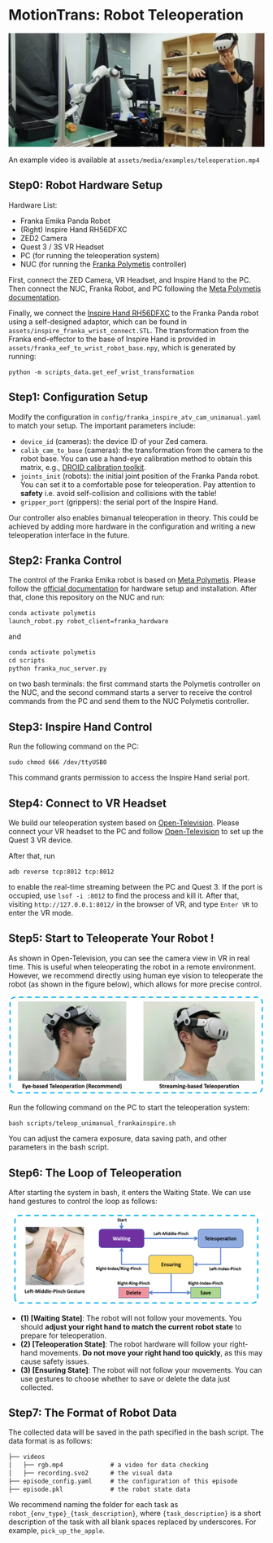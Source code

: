 # MotionTrans: Robot Teleoperation

![motiontrans concept teaser](../assets/media/teleoperation.png)

An example video is available at ``assets/media/examples/teleoperation.mp4``

## Step0: Robot Hardware Setup

Hardware List:
 - Franka Emika Panda Robot
 - (Right) Inspire Hand RH56DFXC
 - ZED2 Camera
 - Quest 3 / 3S VR Headset
 - PC (for running the teleoperation system)
 - NUC (for running the [Franka Polymetis](https://github.com/facebookresearch/fairo) controller)

First, connect the ZED Camera, VR Headset, and Inspire Hand to the PC. Then connect the NUC, Franka Robot, and PC following the [Meta Polymetis documentation](https://facebookresearch.github.io/fairo/polymetis/).


Finally, we connect the [Inspire Hand RH56DFXC](https://en.inspire-robots.com/product/rh56dfxc) to the Franka Panda robot using a self-designed adaptor, which can be found in ``assets/inspire_franka_wrist_connect.STL``. The transformation from the Franka end-effector to the base of Inspire Hand is provided in ``assets/franka_eef_to_wrist_robot_base.npy``, which is generated by running:  
```
python -m scripts_data.get_eef_wrist_transformation
```

## Step1: Configuration Setup

Modify the configuration in ``config/franka_inspire_atv_cam_unimanual.yaml`` to match your setup. The important parameters include:
- `device_id` (cameras): the device ID of your Zed camera.
- `calib_cam_to_base` (cameras): the transformation from the camera to the robot base. You can use a hand-eye calibration method to obtain this matrix, e.g., [DROID calibration toolkit](https://github.com/droid-dataset/droid).
- `joints_init` (robots): the initial joint position of the Franka Panda robot. You can set it to a comfortable pose for teleoperation. Pay attention to **safety** i.e. avoid self-collision and collisions with the table!
- `gripper_port` (grippers): the serial port of the Inspire Hand.

Our controller also enables bimanual teleoperation in theory. This could be achieved by adding more hardware in the configuration and writing a new teleoperation interface in the future.

## Step2: Franka Control


The control of the Franka Emika robot is based on [Meta Polymetis](https://github.com/facebookresearch/fairo). Please follow the [official documentation](https://facebookresearch.github.io/fairo/polymetis/) for hardware setup and installation. After that, clone this repository on the NUC and run:

```
conda activate polymetis
launch_robot.py robot_client=franka_hardware
```

and 
```
conda activate polymetis
cd scripts
python franka_nuc_server.py
```

on two bash terminals: the first command starts the Polymetis controller on the NUC, and the second command starts a server to receive the control commands from the PC and send them to the NUC Polymetis controller.


## Step3: Inspire Hand Control

Run the following command on the PC:

```
sudo chmod 666 /dev/ttyUSB0
```

This command grants permission to access the Inspire Hand serial port.


## Step4: Connect to VR Headset

We build our teleoperation system based on [Open-Television](https://github.com/OpenTeleVision/TeleVision). Please connect your VR headset to the PC and follow [Open-Television](https://github.com/OpenTeleVision/TeleVision/issues/12#issue-2401541144) to set up the Quest 3 VR device.

After that, run
```
adb reverse tcp:8012 tcp:8012
```

to enable the real-time streaming between the PC and Quest 3. If the port is occupied, use ``lsof -i :8012`` to find the process and kill it. After that, visiting `http://127.0.0.1:8012/` in the browser of VR, and type `Enter VR` to enter the VR mode.

## Step5: Start to Teleoperate Your Robot !

As shown in Open-Television, you can see the camera view in VR in real time. This is useful when teleoperating the robot in a remote environment. However, we recommend directly using human eye vision to teleoperate the robot (as shown in the figure below), which allows for more precise control.


![teleoperation headset diff](../assets/media/teleop-diff.png)

Run the following command on the PC to start the teleoperation system:

```
bash scripts/teleop_unimanual_frankainspire.sh
```
You can adjust the camera exposure, data saving path, and other parameters in the bash script.


## Step6: The Loop of Teleoperation 

After starting the system in bash, it enters the Waiting State. We can use hand gestures to control the loop as follows:

![teleoperation process](../assets/media/teleop-process.png)

- **(1) [Waiting State]**: The robot will not follow your movements. You should **adjust your right hand to match the current robot state** to prepare for teleoperation.  
- **(2) [Teleoperation State]**: The robot hardware will follow your right-hand movements. **Do not move your right hand too quickly**, as this may cause safety issues.  
- **(3) [Ensuring State]**: The robot will not follow your movements. You can use gestures to choose whether to save or delete the data just collected.  


## Step7: The Format of Robot Data

The collected data will be saved in the path specified in the bash script. The data format is as follows:

```
├── videos
│   ├── rgb.mp4             # a video for data checking
│   ├── recording.svo2      # the visual data
├── episode_config.yaml     # the configuration of this episode
├── episode.pkl             # the robot state data
```

We recommend naming the folder for each task as `robot_{env_type}_{task_description}`, where `{task_description}` is a short description of the task with all blank spaces replaced by underscores. For example, `pick_up_the_apple`.


